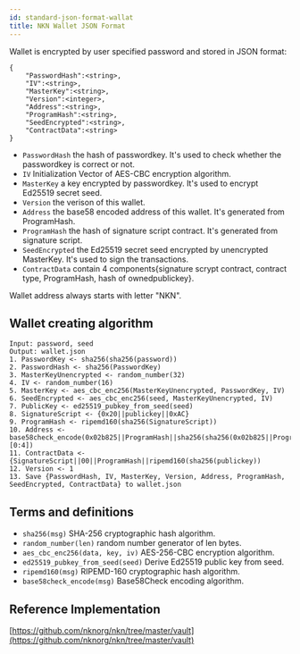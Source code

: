 ```yaml
---
id: standard-json-format-wallat
title: NKN Wallet JSON Format
---
```


Wallet is encrypted by user specified password and stored in JSON format:

```
{
	"PasswordHash":<string>,
	"IV":<string>,
	"MasterKey":<string>,
	"Version":<integer>,
	"Address":<string>,
	"ProgramHash":<string>,
	"SeedEncrypted":<string>,
	"ContractData":<string>
}
```

* `PasswordHash` the hash of passwordkey. It's used to check whether the passwordkey is correct or not.
* `IV` Initialization Vector of AES-CBC encryption algorithm.
* `MasterKey` a key encrypted by passwordkey. It's used to encrypt Ed25519 secret seed.
* `Version` the verison of this wallet.
* `Address` the base58 encoded address of this wallet. It's generated from ProgramHash.
* `ProgramHash` the hash of signature script contract. It's generated from signature script.
* `SeedEncrypted` the Ed25519 secret seed encrypted by unencrypted MasterKey. It's used to sign the transactions.
* `ContractData` contain 4 components{signature scrypt contract, contract type, ProgramHash, hash of ownedpublickey}.

Wallet address always starts with letter "NKN".

## Wallet creating algorithm

```
Input: password, seed
Output: wallet.json
1. PasswordKey <- sha256(sha256(password))
2. PasswordHash <- sha256(PasswordKey)
3. MasterKeyUnencrypted <- random_number(32)
4. IV <- random_number(16)
5. MasterKey <- aes_cbc_enc256(MasterKeyUnencrypted, PasswordKey, IV)
6. SeedEncrypted <- aes_cbc_enc256(seed, MasterKeyUnencrypted, IV)
7. PublicKey <- ed25519_pubkey_from_seed(seed)
8. SignatureScript <- {0x20||publickey||0xAC}
9. ProgramHash <- ripemd160(sha256(SignatureScript))
10. Address <-base58check_encode(0x02b825||ProgramHash||sha256(sha256(0x02b825||ProgramHash))[0:4])
11. ContractData <- {SignatureScript||00||ProgramHash||ripemd160(sha256(publickey))
12. Version <- 1
13. Save {PasswordHash, IV, MasterKey, Version, Address, ProgramHash, SeedEncrypted, ContractData} to wallet.json
```

## Terms and definitions

* `sha256(msg)` SHA-256 cryptographic hash algorithm.
* `random_number(len)` random number generator of len bytes.
* `aes_cbc_enc256(data, key, iv)` AES-256-CBC encryption algorithm.
* `ed25519_pubkey_from_seed(seed)` Derive Ed25519 public key from seed.
* `ripemd160(msg)` RIPEMD-160 cryptographic hash algorithm.
* `base58check_encode(msg)` Base58Check encoding algorithm.

## Reference Implementation

[https://github.com/nknorg/nkn/tree/master/vault](https://github.com/nknorg/nkn/tree/master/vault)
